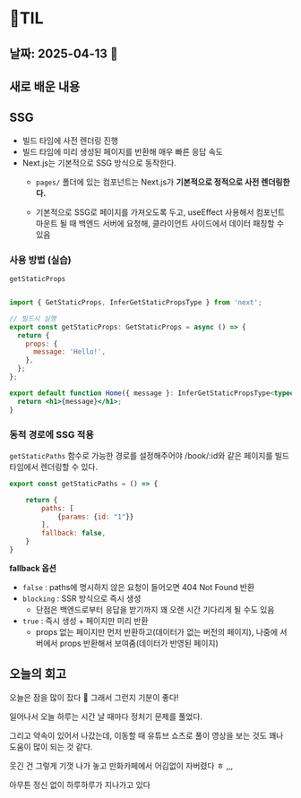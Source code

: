 # 🧾TIL
## 날짜: 2025-04-13 🐳

## 새로 배운 내용

## SSG
- 빌드 타임에 사전 렌더링 진행
- 빌드 타임에 미리 생성된 페이지를 반환해 매우 빠른 응답 속도
- Next.js는 기본적으로 SSG 방식으로 동작한다.
    - `pages/` 폴더에 있는 컴포넌트는 Next.js가 **기본적으로 정적으로 사전 렌더링한다.**

    - 기본적으로 SSG로 페이지를 가져오도록 두고, useEffect 사용해서 컴포넌트 마운트 될 때 백엔드 서버에 요청해, 클라이언트 사이드에서 데이터 패칭할 수 있음


### 사용 방법 (실습)

`getStaticProps` 

```jsx

import { GetStaticProps, InferGetStaticPropsType } from 'next';

// 빌드시 실행
export const getStaticProps: GetStaticProps = async () => {
  return {
    props: {
      message: 'Hello!',
    },
  };
};

export default function Home({ message }: InferGetStaticPropsType<typeof getStaticProps>) {
  return <h1>{message}</h1>;
}
```

### 동적 경로에 SSG 적용

`getStaticPaths` 함수로 가능한 경로를 설정해주어야  /book/:id와 같은 페이지를 빌드 타임에서 렌더링할 수 있다. 

```jsx
export const getStaticPaths = () => {

	return {	
		paths: [
			{params: {id: "1"}}
		],
		fallback: false,
	}
}
```

**fallback 옵션**

- `false` : paths에 명시하지 않은 요청이 들어오면 404 Not Found 반환
- `blocking` : SSR 방식으로 즉시 생성
    - 단점은 백엔드로부터 응답을 받기까지 꽤 오랜 시간 기다리게 될 수도 있음
- `true` : 즉시 생성 + 페이지만 미리 반환
    - props 없는 페이지만 먼저 반환하고(데이터가 없는 버전의 페이지), 나중에 서버에서 props 반환해서 보여줌(데이터가 반영된 페이지)

## 오늘의 회고
오늘은 잠을 많이 잤다 🫥 그래서 그런지 기분이 좋다!

일어나서 오늘 하루는 시간 날 때마다 정처기 문제를 풀었다.

그리고 약속이 있어서 나갔는데, 이동할 때 유튜브 쇼츠로 풀이 영상을 보는 것도 꽤나 도움이 많이 되는 것 같다.

웃긴 건 그렇게 기껏 나가 놓고 만화카페에서 어김없이 자버렸다 ㅎ ,,, 

아무튼 정신 없이 하루하루가 지나가고 있다
